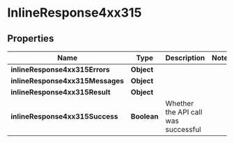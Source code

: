 # InlineResponse4xx315

## Properties
Name | Type | Description | Notes
------------ | ------------- | ------------- | -------------
**inlineResponse4xx315Errors** | **Object** |  | 
**inlineResponse4xx315Messages** | **Object** |  | 
**inlineResponse4xx315Result** | **Object** |  | 
**inlineResponse4xx315Success** | **Boolean** | Whether the API call was successful | 
